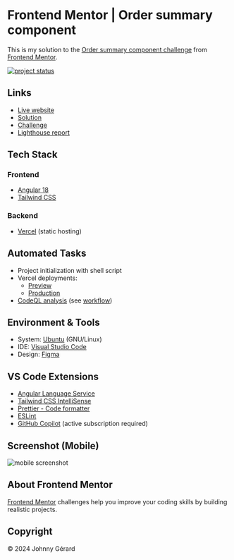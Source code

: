# Frontend Mentor | Order summary component

This is my solution to the [Order summary component challenge](https://www.frontendmentor.io/challenges/order-summary-component-QlPmajDUj) from [Frontend Mentor](https://www.frontendmentor.io/).

[![project status](https://img.shields.io/badge/status-solution%20published-success?style=for-the-badge)](https://www.frontendmentor.io/solutions/order-summary-component-7rXtKz2dSF)

## Links

- [Live website](https://fem-order-summary-component-jgerard.vercel.app)
- [Solution](https://www.frontendmentor.io/solutions/order-summary-component-7rXtKz2dSF)
- [Challenge](https://www.frontendmentor.io/challenges/order-summary-component-QlPmajDUj)
- [Lighthouse report](https://googlechrome.github.io/lighthouse/viewer/?gist=87c2b6335a828656a774419c84ef0b92)

## Tech Stack

### Frontend

- [Angular 18](https://blog.angular.dev/angular-v18-is-now-available-e79d5ac0affe)
- [Tailwind CSS](https://tailwindcss.com/)

### Backend

- [Vercel](https://vercel.com/) (static hosting)

<!-- ## Key Features -->

## Automated Tasks

- Project initialization with shell script
- Vercel deployments:
  - [Preview](.github/workflows/vercel-preview.yaml)
  - [Production](.github/workflows/vercel-production.yaml)
- [CodeQL analysis](https://codeql.github.com/) (see [workflow](.github/workflows/codeql.yaml))

## Environment & Tools

- System: [Ubuntu](https://ubuntu.com/) (GNU/Linux)
- IDE: [Visual Studio Code](https://code.visualstudio.com/)
- Design: [Figma](https://www.figma.com/)

## VS Code Extensions

- [Angular Language Service](https://marketplace.visualstudio.com/items?itemName=angular.ng-template)
- [Tailwind CSS IntelliSense](https://marketplace.visualstudio.com/items?itemName=bradlc.vscode-tailwindcss)
- [Prettier - Code formatter](https://marketplace.visualstudio.com/items?itemName=esbenp.prettier-vscode)
- [ESLint](https://marketplace.visualstudio.com/items?itemName=dbaeumer.vscode-eslint)
- [GitHub Copilot](https://marketplace.visualstudio.com/items?itemName=github.copilot) (active subscription required)

## Screenshot (Mobile)

![mobile screenshot](screenshots/mobile.avif)

## About Frontend Mentor

[Frontend Mentor](https://www.frontendmentor.io/) challenges help you improve your coding skills by building realistic projects.

## Copyright

© 2024 Johnny Gérard
